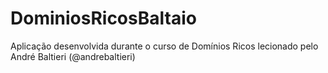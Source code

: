 # DominiosRicosBaltaio
Aplicação desenvolvida durante o curso de Domínios Ricos lecionado pelo André Baltieri (@andrebaltieri)
